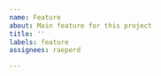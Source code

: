 ```yaml
---
name: Feature
about: Main feature for this project
title: ''
labels: feature
assignees: raeperd

---
```



